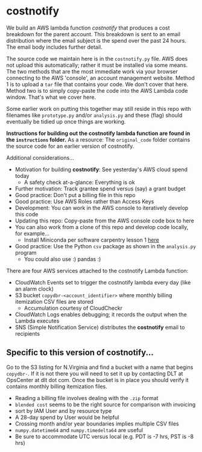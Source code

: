 # costnotify

We build an AWS lambda function *costnotify* that produces a cost breakdown for the parent account. This breakdown is sent 
to an email distribution where the email subject is the spend over the past 24 hours. The email body includes further detail.


The source code we maintain here is in the `costnotify.py` file. AWS does not upload this automatically; 
rather it must be installed via some means. The two methods that are the most immediate work via your 
browser connecting to the AWS 'console', an account management website. Method 1 is to upload a `tar` file 
that contains your code. We don't cover that here. Method two is to simply copy-paste the code into
the AWS Lambda code window. That's what we cover here. 


Some earlier work on putting this together may still reside in this repo with filenames like `prototype.py` 
and/or `analysis.py` and these (flag) should eventually be tidied up once things are working.

**Instructions for building out the costnotify lambda function are found in the `instructions` folder.**
As a resource: The `original_code` folder contains the source code for an earlier version of costnotify.

Additional considerations...

- Motivation for building **costnotify**: See yesterday's AWS cloud spend today
  - A safety check at-a-glance: Everything is ok
- Further motivation: Track grantee spend versus (say) a grant budget
- Good practice: Don't put a billing file in this repo
- Good practice: Use AWS Roles rather than Access Keys
- Development: You can work in the AWS console to iteratively develop this code
- Updating this repo: Copy-paste from the AWS console code box to here
- You can also work from a clone of this repo and develop code locally, for example...
  - Install Miniconda per software carpentry lesson 1 [here](https://carpentrieslab.github.io/python-aos-lesson/)
- Good practice: Use the Python `csv` package as shown in the `analysis.py` program
  - You could also use :) pandas :)


There are four AWS services attached to the costnotify Lambda function:


* CloudWatch Events set to trigger the costnotify lambda every day (like an alarm clock)
* S3 bucket `copydbr-<account_identifier>` where monthly billing itemization CSV files are stored
  * Accumulation courtesy of CloudCheckr 
* CloudWatch Logs enables debugging; it records the output when the Lambda executes
* SNS (Simple Notification Service) distributes the **costnotify** email to recipients


## Specific to this version of costnotify...


Go to the S3 listing for N.Virginia and find a bucket with a name that begins `copydbr-`. If it is not there you
will need to set it up by contacting DLT at OpsCenter at dlt dot com. Once the bucket is in place you should 
verify it contains monthly billing itemization files. 

- Reading a billing file involves dealing with the `.zip` format
- `blended cost` seems to be the right source for comparison with invoicing
- sort by IAM User and by resource type
- A 28-day spend by User would be helpful
- Crossing month and/or year boundaries implies multiple CSV files
- `numpy.datetime64` and `numpy.timedelta64` are useful
- Be sure to accommodate UTC versus local (e.g. PDT is -7 hrs, PST is -8 hrs)
